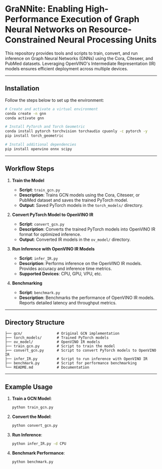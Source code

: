 # GraNNite: Enabling High-Performance Execution of Graph Neural Networks on Resource-Constrained Neural Processing Units

This repository provides tools and scripts to train, convert, and run inference on Graph Neural Networks (GNNs) using the Cora, Citeseer, and PubMed datasets. Leveraging OpenVINO's Intermediate Representation (IR) models ensures efficient deployment across multiple devices.

---

## Installation

Follow the steps below to set up the environment:

```bash
# Create and activate a virtual environment
conda create -n gnn
conda activate gnn

# Install PyTorch and Torch Geometric
conda install pytorch torchvision torchaudio cpuonly -c pytorch -y
pip install torch_geometric

# Install additional dependencies
pip install openvino onnx scipy
```

---

## Workflow Steps

1. **Train the Model**
   - **Script**: `train_gcn.py`
   - **Description**: Trains GCN models using the Cora, Citeseer, or PubMed dataset and saves the trained PyTorch model.
   - **Output**: Saved PyTorch models in the `torch_models/` directory.

2. **Convert PyTorch Model to OpenVINO IR**
   - **Script**: `convert_gcn.py`
   - **Description**: Converts the trained PyTorch models into OpenVINO IR format for optimized inference.
   - **Output**: Converted IR models in the `ov_model/` directory.

3. **Run Inference with OpenVINO IR Models**
   - **Script**: `infer_IR.py`
   - **Description**: Performs inference on the OpenVINO IR models. Provides accuracy and inference time metrics.
   - **Supported Devices**: CPU, GPU, VPU, etc.

4. **Benchmarking**
   - **Script**: `benchmark.py`
   - **Description**: Benchmarks the performance of OpenVINO IR models. Reports detailed latency and throughput metrics.

---

## Directory Structure

```plaintext
├── gcn/                # Original GCN implementation
├── torch_models/       # Trained PyTorch models
├── ov_model/           # OpenVINO IR models
├── train_gcn.py        # Script to train the model
├── convert_gcn.py      # Script to convert PyTorch models to OpenVINO IR
├── infer_IR.py         # Script to run inference with OpenVINO IR
├── benchmark.py        # Script for performance benchmarking
└── README.md           # Documentation
```

---

## Example Usage

1. **Train a GCN Model**:
   ```bash
   python train_gcn.py
   ```

2. **Convert the Model**:
   ```bash
   python convert_gcn.py
   ```

3. **Run Inference**:
   ```bash
   python infer_IR.py -d CPU
   ```

4. **Benchmark Performance**:
   ```bash
   python benchmark.py
   ```
